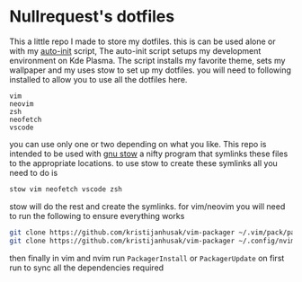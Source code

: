# Nullrequest's dotfiles
This a little repo I made to store my dotfiles. this is can be used alone or with my [auto-init](https://github.com/advaithm/auto_init) script, The auto-init script setups my development environment on Kde Plasma. The script installs my favorite theme, sets my wallpaper and my uses stow to set up my dotfiles.
you will need to following installed to allow you to use all the dotfiles here.
```
vim
neovim
zsh
neofetch
vscode
```
you can use only one or two depending on what you like. This repo is intended to be used with [gnu stow](https://www.gnu.org/software/stow/) a nifty program that symlinks these files to the appropriate locations. to use stow to create these symlinks all you need to do is
```bash
stow vim neofetch vscode zsh
```
stow will do the rest and create the symlinks. for vim/neovim you will need to run the following to ensure everything works
```bash
git clone https://github.com/kristijanhusak/vim-packager ~/.vim/pack/packager/opt/vim-packager
git clone https://github.com/kristijanhusak/vim-packager ~/.config/nvim/pack/packager/opt/vim-packager
```
then finally in vim and nvim run `PackagerInstall` or `PackagerUpdate` on first run to sync all the dependencies required
